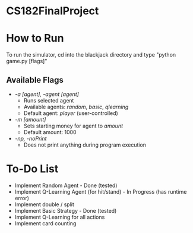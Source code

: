 # CS182FinalProject

# How to Run
To run the simulator, cd into the blackjack directory and type "python game.py [flags]"

## Available Flags
+ *-a [agent], -agent [agent]*
	+ Runs selected agent
 	+ Available agents: *random*, *basic*, *qlearning*
 	+ Default agent: *player* (user-controlled)
+ *-m [amount]*
	+ Sets starting money for agent to *amount*
	+ Default amount: 1000
+ *-np, -noPrint*
	+ Does not print anything during program execution


# To-Do List
- Implement Random Agent - Done (tested)
- Implement Q-Learning Agent (for hit/stand) - In Progress (has runtime error)
- Implement double / split
- Implement Basic Strategy - Done (tested)
- Implement Q-Learning for all actions
- Implement card counting
